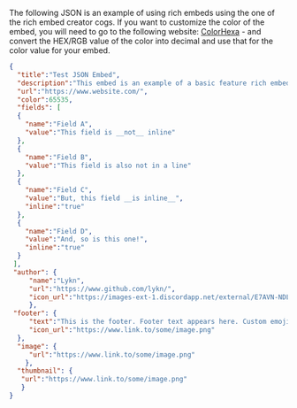 The following JSON is an example of using rich embeds using the one of the rich embed creator cogs. If you want to customize the color of the embed, you will need to go to the following website: [ColorHexa](https://www.colorhexa.com) - and convert the HEX/RGB value of the color into decimal and use that for the color value for your embed.

```json 
{
  "title":"Test JSON Embed",
  "description":"This embed is an example of a basic feature rich embed\n\nNew lines can be added by adding a `\n`\n`Code Block` are also supported\n`**Bold**`**is supported**\n`*Italics*` *are also supported*\n`__Underline__` __also works__\n\n[Hyperlinks](https://www.github.com/) also works!\n\nYou can also use emojis. Default ones like :one: or :two: would work normally. While custom ones like <a:thonking:873475795400658944>, can be used but, by adding a `\` before the emoji's first `:`(EG: `\:emoji_name:`).\nThe emoji would transform to this format `<a:emoji_name:{a_bunch_of_numbers}>`",
  "url":"https://www.website.com/",
  "color":65535,
  "fields": [
  {
    "name":"Field A",
    "value":"This field is __not__ inline"
  },
  {
    "name":"Field B",
    "value":"This field is also not in a line"
  },
  {
    "name":"Field C",
    "value":"But, this field __is inline__",
    "inline":"true"
  },
  {
    "name":"Field D",
    "value":"And, so is this one!",
    "inline":"true"
  }
 ],
 "author": { 
     "name":"Lykn",
     "url":"https://www.github.com/lykn/",
     "icon_url":"https://images-ext-1.discordapp.net/external/E7AVN-NDLGG7RDUthVklziwBDjlMeTZdN9TX-SJhJ7g/%3Fsize%3D1024/https/cdn.discordapp.com/avatars/779347811099475978/a_b34da4dffa6c02a7d3f3e98698caa1eb.gif?width=364&height=364"
     },
 "footer": {
     "text":"This is the footer. Footer text appears here. Custom emojis, and text modifications __won't__ work here",
     "icon_url":"https://www.link.to/some/image.png"
  },
  "image": {
     "url":"https://www.link.to/some/image.png"
    },
  "thumbnail": {
   "url":"https://www.link.to/some/image.png"
   }
}
```
